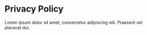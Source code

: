 # Privacy Policy

Lorem ipsum dolor sit amet, consectetur adipiscing elit. Praesent vel placerat dui.
